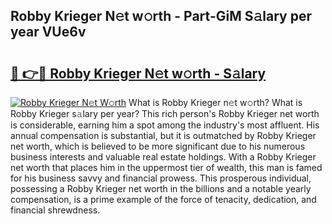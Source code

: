 ## Robby Krieger N𝚎t w𝚘rth - Part-GiM S𝚊lary per year VUe6v

# <h2><a href="http://gc0akc.nevu.top/?p=Robby+Krieger">🔗 👉🔴 Robby Krieger N𝚎t w𝚘rth - S𝚊lary</a></h2>

[![Robby Krieger N𝚎t W𝚘rth](https://i.imgur.com/Oavwk0R.jpeg)](http://gc0akc.nevu.top/?p=Robby+Krieger)
What is Robby Krieger n𝚎t w𝚘rth? What is Robby Krieger s𝚊lary per year?
This rich person's Robby Krieger net worth is considerable, earning him a spot among the industry's most affluent. His annual compensation is substantial, but it is outmatched by Robby Krieger net worth, which is believed to be more significant due to his numerous business interests and valuable real estate holdings. With a Robby Krieger net worth that places him in the uppermost tier of wealth, this man is famed for his business savvy and financial prowess. This prosperous individual, possessing a Robby Krieger net worth in the billions and a notable yearly compensation, is a prime example of the force of tenacity, dedication, and financial shrewdness.
